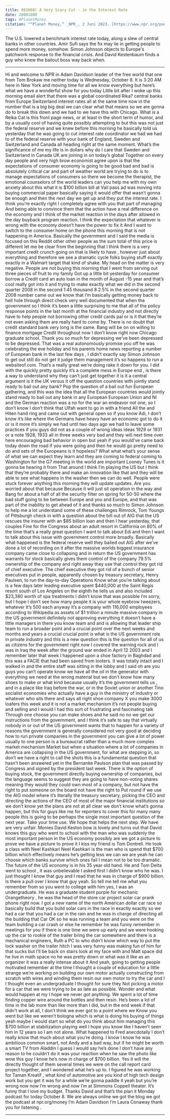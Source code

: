 ```yaml
---
title: 081008) A Very Scary Cut - in the Interest Rate
date: 20081008
tags: #PlanetMoney
citation: "“Planet Money,” _NPR_, 2 Juni 2023. [https://www.npr.org/podcasts/510289/planet-money](https://www.npr.org/podcasts/510289/planet-money) (diakses 4 Juni 2023)."
---
```


The U.S. lowered a benchmark interest rate today, along a slew of central banks in other countries. Amir Sufi says the fix may lie in getting people to spend more money, somehow. Simon Johnson objects to Europe's patchwork response to the financial crisis. And David Kestenbaum finds a guy who knew the bailout boss way back when.

----

Hi and welcome to NPR in Adam Davidson leader of the free world that one from Tom Brokaw me neither today is Wednesday, October 8. It is 3:20 AM here in New York and moving time for all we know everything but here’s what we have a wonderful show for you today Little bit after I woke up this morning email alert that there was a global coordinated Rika? central banks from Europe Switzerland interest rates all at the same time now in the number that is a big big deal we can clear what that means so we are gonna do to break this down and we had  to we have this with Chicago. What is a Reika Cat is this front page news, or at least in the short term of humor, and by a usually cool of having quite possibly attempting to but this was not just the federal reserve and we knew before this morning he basically told us yesterday that he was going to cut interest rate coordinator  we had we had to of the federal reserve with your bank of England, Sweden and Switzerland and Canada all heading right at the same moment. What’s the significance of me my life is in dollars why do I care that Sweden and Switzerland in Canada UK are joining in on today’s global  Together on every day people and very high brow economist agree upon is that the expectations of consumer economy is going to be good bad and bad is absolutely critical car and part of weather world are trying to do is to manage expectations of consumers so there we become the therapist, the emotional counselors of the world leaders can you help me with my own anxiety about this what it is  $100 billion bill at Vail pass ad was moving into buying commercial paper basically saying it would offer that wasn’t gonna be enough and then the next day we get up and they put the interest rate. I think you’re exactly right I completely agree with you that part of managing  And being able to convince them that the action have a real difference on the economy and I think of the market reaction in the days after allowed in the day buyback program reaction. I think the expectation that whatever is wrong with the economy doesn’t have the power to fix it  And I want to switch to the consumer home on the phone this morning that is not happening in America. Basically the government and I said the media is focused on this Reddit other other people as the sum total of this price is different let me be clear from the beginning that I think there is a very important credit crunch going on that is likely to have , however just about everything and therefore we see a dramatic cycle folks buying stuff exactly exactly in a Walmart target that kind of shake. My head on the matter is very negative. People are not buying this morning that I went from serving out three pieces of fruit to my family  Got up a little bit yesterday for consumer borrow a Credit card an auto loan in the month of August -15 year and that’s cool really got into it and trying to make exactly what we did in the second quarter 2008 in the second 1:45 thousand 8 2.5%  in the second quarter 2008 number came out we know that I’m basically getting money back to hell hole through direct check very well documented that when the government so I think it’s been a little surprising to me that all of the policy response points in the last month  at the financial industry and not directly have to help people not borrowing other credit cards pal or is it that they’re not even asking them are really hard to come by. There is no doubt that credit standard bank very long is the same. Bang will be on on willing to finance mortgage  Credit throughout now I don’t know right now Chicago graduate school. Thank you so much for depressing we’ve been depressed to be depressed. That was a real autonomously promise you off he was celebrating the eve holiday and his parents home news reporting a number of European bank in the last few days , I didn’t exactly say Simon Johnson to get out still do not get it judge them management it’s so happens to run a websiteof.com. That’s a really great we’re doing rake it down for you. I did with the quickly pretty quickly it’s a complete mess in Europe end , is there a way to understand why they can’t just get together it is it a central argument is it the UK versus it off the question countries with jointly stand ready to bail out any bank? Pop the question of a bail out fun European gathering, and this was the idea that all the European countries would jointly stand ready to bail out any bank in any European European Union and Nl and the German reaction was a no for the war an endeavor not one, so I don’t know I don’t think that Ulfah want to go in with a friend All the and Hiten hand ring and came out with general open so if you know Adi, I don’t know it’s like where the Germans have heavy have an economic got to do it or is it more it’s simply we had until two days ago we had to leave some practices if you guys did not  as a couple of wrong ideas ideas 1929 or 1931 or a note 1928, 1933 all in three weeks very bad and they will next time over here encouraging bad behavior in open but yeah if you would’ve came back today down the road  if you were going and then he would go pretty need to do and sets of the Europeans is it hopeless? What what what’s your sense of what we can expect they learn and they are coming to federal coming to Washington for the G7 meeting in the world are important Looney Tunes is it gonna be hearing it from  That around I think I’m playing the US but I think that they’re probably there and make an innovation like that and they will be able to see what happens in the washer then we can do well. People were stuck forever anything this morning they will update updates. Are you worried about that because  Because it will just sit operation in the way and Bang for about a half of all the security filter on spring for 50-50 where the bad stuff going to be between Europe and you and Europe, and that was part of the inability to get ahead of it and thanks so much to Simon Johnson to help me a lot understand some of these challenges Rimrock, Tom Youngs of Pittsburgh check in with a question about the bill out of AIG that the US rescues the insurer with an $85 billion loan and then I hear yesterday, that couples  Fine for the Congress about an adult resort in California on 80% of the time that’s a really great question I want to talk about Edi and then I want to talk about this issue with government control more broadly. Basically what happened is the federal reserve well they bailed out AIG after we’ve done a lot of recording on it after the massive worlds biggest insurance company came close to collapsing and in return the US government has warrants for stock basically gives them control of the company 79.5% ownership of the company and right away they use that control they got rid of chief executive. The chief executive they got rid of a bunch of senior executives put in people, apparently chosen by treasury secretary, Henry Paulsen, to run the day-to-day Operations  Know what you’re talking about is a few days later leading executive spent $440,000 at the Saint Regis resort south of Los Angeles on the eighth he tells us and also included $23,380 worth of spa treatments I didn’t know that was possible I’m sorry, but I hope I don’t see how many people it is your whole eyebrow tweezers, whatever  It’s 500 each anyway it’s a company with 116,000 employees according to Wikipedia as assets of $1 trillion a minute massive company in the US government definitely not approving everything it doesn’t have a little managers in there you know team and and is allowing that leader ship team to run a broader point and a crucial point over the next weeks and months and years a crucial crucial point is what is the US government role in private industry and this is a new question this is the question for all of us as citizens for the government right now I covered the warning rock and I was in Iraq the week after the ground war ended in April  12 2003 and I remember later that week I happened upon a shoe factory in Baghdad and this was a FACIE that had been saved from looters. It was totally intact and I walked in and the entire staff was sitting in the lobby and I said oh are you guys you can’t operate know we have all the oil in the generator with everything we need at the wrong material but we don’t know how many shoes to make or what kind because usually it’s the government tells us , and in a place like Iraq before the war, or in the Soviet union or another Tino socialist economies who actually have a guy in the ministry of industry or whatever who sits there and says all right shoe company X you make 3000 loafers this week and it is not a market mechanism it’s not people buying and selling and I would I had this sort of frustrating and fascinating talk  Through one choose you can make shoes and he said no no we get our instructions from the government, and I think it’s safe to say that virtually nobody in or out of the US government wants that to happen for a variety of reasons the government is generally considered not very good at deciding how to run private companies in the government you can give a lot of power usually to one person is a bureaucrat rather than a much more complex market mechanism  Market but when a situation where a lot of companies in America are collapsing in the US government, for what are stepping in, so don’t we have a right to call the shots this is a fundamental question that hasn’t been answered yet in the Bernanke Paulson plan that was passed by Congress and signed by the president last week. There is the option of buying stock, the government directly buying ownership of companies, but the language seems to suggest they are going to have non-voting shares meaning they would they could own most of a company, but not have the right to put someone on the board not have the right to  Put round if we use the AIG model where it’s literally the treasury secretary, picking the CEO and directing the actions of the CEO of most of the major financial institutions so we don’t know yet the plans are not at all clear we don’t know what’s gonna happen, but this for guys like me for reporters to cover this for many many people this is going to be perhaps the single most important question of the next year. Take your time use. We hope that helps the next step. We have are very unfair. Monies David Keston bow  is lovely and turns out that David knows this guy who went to school with the man who was suddenly the most important person in the US economy possibly are we got a picture to prove we have a picture to prove it I kiss my friend is Tom Dontrell. He took a class with Neel Kashkari Neel Kashkari is the man who is spend that $700 billion which effectively means he’s getting less we can we are yeah he can choose which banks survive which ones fail I mean not to be too dramatic. The future of the US economy is in his 35 year old hand. He and Tom Delta went to school , it was unbelievable I asked first I didn’t know who he was. I just thought I know that guy and I read that he was in charge of $900 billion. Is there a pull over I know that guy yeah. So tell me tell me what you remember from so you went to college with him yes, I was an undergraduate. He was a graduate student purple for mechanic Orangetheory , he was the head of the store car project solar car prank phone right now. I got a new name of the north American dollar car race so basically build that you build solar cars in the race in exactly exactly so we had a car that you had a car in the rain and he was in charge of directing all the building that  Car OK so he was running a team and you were on the team building a car crash or else he remember he was funny remember in meetings for you if there is one time we were up early and we were hooking up the car to rookie of the trailer bring the car somewhere and there is a mechanical engineers, Ruth a PC to who didn’t know which way to put the lock washer on the trailer hitch  I was very funny was making fun of him for that sucks but I’ll be back on stairs look at my face with and Matt space did he live in math space no he was pretty down or what was it like as an organizer it was a really intense about it  And yeah, going to getting people motivated remember at the time I thought a couple of education for a little strange we’re working on building our own motor actually constructing from scratch with wires and winding them resin our own motor to try the car and I I thought even an undergraduate I thought for sure they  Not picking a motor for a car that we were trying to be as late as possible. Wonder and what would happen at my I hope we never got anything. We spent a lot of time finding copper wire around the bottles and then resin. He’s been a lot of time in the lab more than like more than I did, but in the end week if that didn’t work at all, I don’t think we ever got to a point where we  Know you went but like we weren’t bologna which is what is doing his buying of things yeah maybe I would start so what do you think about him managing this $700 billion at stabilization playing well I hope you know like I haven’t seen him in 12 years so I am not alone. What happened to Fred anecdotally I don’t really know that much about what you’re doing. I know I know he was ambitious common smart, not Andy and a bad way, but if he might be worth  a smart TV from Aladdin I guess I would say he’s done I don’t have any reason to he couldn’t do it was your reaction when he saw the photo like wow this guy I know he’s now in charge of $700 billion. Yes it will the directly thought of them several times we were on the call report card project together, and I wondered what he’s up to. I figured he was working for Taman Kreatif , what kind of automotive are you kind of high tech design work but you get it was for a while we’re gonna paddle it yeah but you’re wrong now now I’m wrong and now I’m at Simmons Coppell theater. It’s funny that I love my budget. Thanks David and that’s the plan it Monday podcast for today October 8. We are always online we got the blog we got the podcast at npr.org/money I’m Adam Davidson I’m Laura Conaway thank you for listening . 

----
